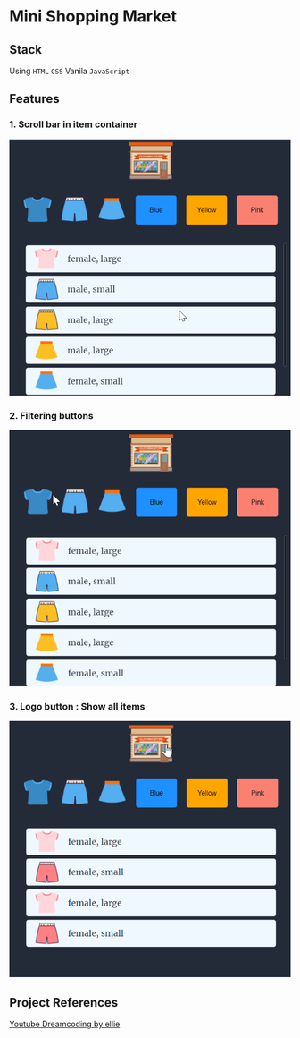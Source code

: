 # Mini Shopping Market

## Stack
Using `HTML` `CSS` Vanila `JavaScript`

## Features
### 1. Scroll bar in item container  
  
![scroll](./img/feature/scroll.gif)  

### 2. Filtering buttons 
 
![filter](./img/feature/filter.gif)  

### 3. Logo button : Show all items  
  
![logo](./img/feature/logo.gif)  

## Project References
[Youtube Dreamcoding by ellie](https://youtu.be/We2Kv1HMGvc, "Dreamcoding by ellie")

